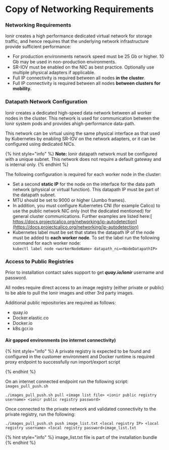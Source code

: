 # Copy of Networking Requirements

### Networking Requirements

Ionir creates a high performance dedicated virtual network for storage traffic, and hence requires that the underlying network infrastructure provide sufficient performance:

* For production environments network speed must be 25 Gb or higher. 10 Gb may be used in non-production environments.
* SR-IOV must be enabled on the NIC as best practice. Optionally use multiple physical adapters if applicable.
* Full IP connectivity is required between all nodes **in the cluster**.
* Full IP connectivity is required between all nodes **between clusters for mobility.**

### Datapath Network Configuration

Ionir creates a dedicated high-speed data network between all worker nodes in the cluster. This network is used for communication between the Ionir system pods and provides ahigh-performance data-path.

This network can be virtual using the same physical interface as that used by Kubernetes by enabling SR-IOV on the network adapters, or it can be configured using dedicated NICs.

{% hint style="info" %}
**Note:** Ionir datapath network must be configured with a unique subnet. This network does not require a default gateway and is internal only.
{% endhint %}

The following configuration is required for each worker node in the cluster:

* Set a second **static IP** for the node on the interface for the data path network (physical or virtual function). This datapath IP must be part of the datapath subnet.
* MTU should be set to 9000 or higher (Jumbo frames).
* In addition, you must configure Kubernetes CNI (for example Calico) to use the public network NIC only (not the dedicated mentioned) for general cluster communications. Further examples are listed here:[ https://docs.projectcalico.org/networking/ip-autodetection](https://docs.projectcalico.org/networking/ip-autodetection)
* &#x20;Kubernetes label must be set that states the datapath IP of the node must be added to **each worker node**. To set the label run the following command for each worker node: \
  `kubectl label node <workerNodeName> datapath_ni=<NodeDatapathIP>`

### Access to Public Registries

Prior to installation contact sales support to get _**quay.io/ionir**_ username and password.

All nodes require direct access to an image registry (either private or public) to be able to pull the Ionir images and other 3rd party images.

Additional public repositories are required as follows:

* quay.io
* Docker.elastic.co
* Docker.io
* k8s.gcr.io

#### **Air gapped environments (no internet connectivity)**

{% hint style="info" %}
A private registry is expected to be found and configured in the customer environment and Docker runtime is required proxy endpoint to successfully run import/export script


{% endhint %}

On an internet connected endpoint run the following script: `images_pull_push.sh`

```
./images_pull_push.sh pull <image list file> <ionir public registry username> <ionir public registry password>
```

Once connected to the private network and validated connectivity to the private registry, run the following:

```
./images_pull_push.sh push image_list.txt <local registry IP> <local registry username> <local registry password>image_list.txt
```

{% hint style="info" %}
image\_list.txt file is part of the installation bundle
{% endhint %}
